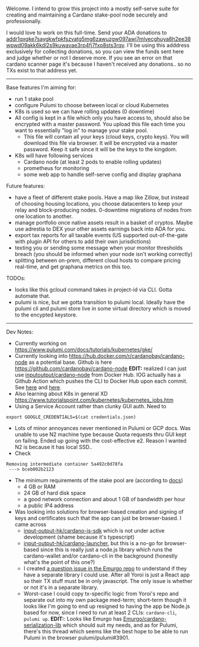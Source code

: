 

Welcome. I intend to grow this project into a mostly self-serve suite
for creating and maintaining a Cardano stake-pool node securely and professionally.

I would love to work on this full-time. Send your ADA donations to [addr1qxgke7saygkwfpkfszvatg5mg6zawuzgw097awj7mlyecghuya8h2ee38wpwd09akk6kdl2s9kuwavae3rp4fj7fxq8sts3rqv](https://explorer.cardano.org/en/no-search-results?query=addr1qxgke7saygkwfpkfszvatg5mg6zawuzgw097awj7mlyecghuya8h2ee38wpwd09akk6kdl2s9kuwavae3rp4fj7fxq8sts3rqv). I'll be using this adddress exclusively for collecting donations, so you can view the funds sent here and judge whether or not I deserve more. If you see an error on that cardano scanner page it's because I haven't received any donations.. so no TXs exist to that address yet.
___________

Base features I'm aiming for:
- run 1 stake pool
- configure Pulumi to choose between local or cloud Kubernetes
- K8s is used so we can have rolling updates (0 downtime)
- All config is kept in a file which only you have access to, should
  also be encrypted with a master password. You upload this file each
  time you want to essentially "log in" to manage your stake pool.
  - This file will contain all your keys (cloud keys, crypto keys).
  You will download this file via browser. It will be encrypted via a master
  password. Keep it safe since it will be the keys to the kingdom.
- K8s will have following services
  - Cardano node (at least 2 pods to enable rolling updates)
  - prometheus for monitoring
  - some web app to handle self-serve config and display graphana

Future features:
- have a fleet of different stake pools. Have a map like Zillow, but instead of choosing housing locations, you choose datacenters to keep your relay and block-producing nodes. 0-downtime migrations of nodes from one location to another.
- manage portfolio once native assets result in a basket of cryptos.
  Maybe use adrestia to DEX your other assets earnings back into ADA
  for you.
- export tax reports for all taxable events (US supported out-of-the-gate with plugin API for others to add their own jurisdictions)
- texting you or sending some message when your monitor thresholds breach (you should be informed when your node isn't working correctly)
- splitting between on-prem, different cloud hosts to compare pricing
  real-time, and get graphana metrics on this too.


TODOs:
- looks like this gcloud command takes in project-id via CLI. Gotta automate that.
- pulumi is nice, but we gotta transition to pulumi local. Ideally have the
  pulumi cli and pulumi store live in some virtual directory which is moved
  to the encypted keystore.

___________
Dev Notes:
- Currently working on https://www.pulumi.com/docs/tutorials/kubernetes/gke/
- Currently looking into https://hub.docker.com/r/cardanobay/cardano-node as a potential base. Github is here https://github.com/cardanobay/cardano-node **EDIT:** realized I can just use [inputoutput/cardano-node](https://hub.docker.com/r/inputoutput/cardano-node) from Docker Hub. IOG actually has a Github Action which pushes the CLI to Docker Hub upon each commit. See [here](https://github.com/input-output-hk/cardano-node/blob/master/.buildkite/pipeline.yml#L29) and [here](https://github.com/input-output-hk/cardano-node/blob/master/.buildkite/docker-build-push.nix#L40).
- Also learning about K8s in general XD https://www.tutorialspoint.com/kubernetes/kubernetes_jobs.htm
- Using a Service Account rather than clunky GUI auth. Need to
```
export GOOGLE_CREDENTIALS=$(cat credentials.json)
```
- Lots of minor annoyances never mentioned in Pulumi or GCP docs. Was unable to use N2 machine type because Quota requests thru GUI kept on failing. Ended up going with the cost-effective e2. Reason I wanted N2 is because it has local SSD..
- Check
```
Removing intermediate container 5a492c0d78fa
 ---> bceb002b2123
```
- The minimum requirements of the stake pool are (according to [docs](https://docs.cardano.org/en/latest/getting-started/stake-pool-operators/hardware-requirements.html))
  - 4 GB or RAM
  - 24 GB of hard disk space
  - a good network connection and about 1 GB of bandwidth per hour
  - a public IP4 address
- Was looking into solutions for browser-based creation and signing of keys and certificates such that the app can just be browser-based. I came across 
  - [input-output-hk/cardano-js-sdk](https://github.com/input-output-hk/cardano-js-sdk) which is not under active development (shame because it's typescript)
  - [input-output-hk/cardano-launcher](https://github.com/input-output-hk/cardano-launcher), but this is a no-go for browser-based since this is really just a node.js library which runs the cardano-wallet and/or cardano-cli in the background (honestly what's the point of this one?)
  - I created [a question issue in the Emurgo repo](https://github.com/Emurgo/yoroi-frontend/issues/1654) to understand if they have a separate library I could use. After all Yoroi is just a React app so their TX stuff must be in only javascript. The only issue is whether or not it's in a separate library.
  - Worst-case I could copy tx-specific logic from Yoroi's repo and separate out into my own package med-term; short-term though it looks like I'm going to end up resigned to having the app be Node.js based for now, since I need to run at least 2 CLIs: `cardano-cli`, `pulumi up`. **EDIT:**: Looks like Emurgo has [Emurgo/cardano-serialization-lib](https://github.com/Emurgo/cardano-serialization-lib) which should suit my needs, and as for Pulumi, there's this thread which seems like the best hope to be able to run Pulumi in the browser pulumi/pulumi#3901.